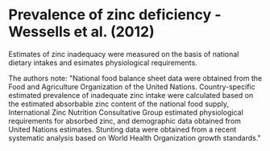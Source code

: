 # Prevalence of zinc deficiency - Wessells et al. (2012)

Estimates of zinc inadequacy were measured on the basis of national dietary intakes and esimates physiological requirements.

The authors note: "National food balance sheet data were obtained from the Food and Agriculture Organization of the United Nations. Country-specific estimated prevalence of inadequate zinc intake were calculated based on the estimated absorbable zinc content of the national food supply, International Zinc Nutrition Consultative Group estimated physiological requirements for absorbed zinc, and demographic data obtained from United Nations estimates. Stunting data were obtained from a recent systematic analysis based on World Health Organization growth standards."